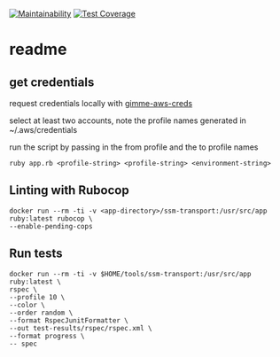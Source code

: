 [![Maintainability](https://api.codeclimate.com/v1/badges/59e344abf0c492121598/maintainability)](https://codeclimate.com/github/allibubba/ssm-transport/maintainability)
[![Test Coverage](https://api.codeclimate.com/v1/badges/59e344abf0c492121598/test_coverage)](https://codeclimate.com/github/allibubba/ssm-transport/test_coverage)

# readme

## get credentials 

request credentials locally with [gimme-aws-creds](https://github.com/Nike-Inc/gimme-aws-creds)

select at least two accounts, note the profile names generated in ~/.aws/credentials

run the script by passing in the from profile and the to profile names
```
ruby app.rb <profile-string> <profile-string> <environment-string>
```

## Linting with Rubocop

```
docker run --rm -ti -v <app-directory>/ssm-transport:/usr/src/app ruby:latest rubocop \
--enable-pending-cops
```

## Run tests

```
docker run --rm -ti -v $HOME/tools/ssm-transport:/usr/src/app ruby:latest \
rspec \
--profile 10 \
--color \
--order random \
--format RspecJunitFormatter \
--out test-results/rspec/rspec.xml \
--format progress \
-- spec
```
